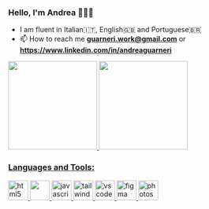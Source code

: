 ### Hello, I'm Andrea 🧑🏻‍💻

- I am fluent in Italian🇮🇹, English🇬🇧 and Portuguese🇧🇷
- 📫 How to reach me **guarneri.work@gmail.com** or **https://www.linkedin.com/in/andreaguarneri**
<div>
  <a href="https://github.com/jovijovi-john">
  <div>
    <a href="https://github.com/Andrea-Guarneri">
    <img height="180em" src="https://github-readme-stats.vercel.app/api?username=Andrea-Guarneri&show_icons=true&theme=algolia&include_all_commits=true&count_private=true"/>
     <img height="180em" src="https://github-readme-stats.vercel.app/api/top-langs/?username=Andrea-Guarneri&layout=compact&langs_count=7&theme=algolia"/>
  </div>
</div>


<h3 align="left">Languages and Tools:</h3>
<p>
<a href="https://commons.wikimedia.org/wiki/File:HTML5_Badge.svg" target="_blank" rel="noreferrer"> <img src=https://upload.wikimedia.org/wikipedia/commons/thumb/3/38/HTML5_Badge.svg/512px-HTML5_Badge.svg.png?20110131171049 alt="html5" width="40" height="40"/> 
</a>
<a href="https://iconduck.com/icons/101876/file-type-css" target="_blank" rel="noreferrer"> <img src= "https://static-00.iconduck.com/assets.00/file-type-css-icon-1806x2048-r5fwjl3p.png" width="40" height="40"/> 
</a>
</a>  
<a href="https://www.svgrepo.com/svg/303206/javascript-logo" target="_blank" rel="noreferrer"> <img src="https://www.svgrepo.com/show/303206/javascript-logo.svg" alt="javascript" width="40" height="40"/> 
</a>     
<a href="https://commons.wikimedia.org/wiki/File:Tailwind_CSS_Logo.svg" target="_blank" rel="noreferrer"> <img src="https://upload.wikimedia.org/wikipedia/commons/thumb/d/d5/Tailwind_CSS_Logo.svg/512px-Tailwind_CSS_Logo.svg.png?20230715030042" alt="tailwindcss" width="40" height="40"/> 
</a>
<a href="https://uxwing.com/visual-studio-code-icon/" target="_blank" rel="noreferrer"> <img src="https://uxwing.com/wp-content/themes/uxwing/download/brands-and-social-media/visual-studio-code-icon.png" alt="vscode" width="40" height="40"/> 
</a>     
<a href="https://www.figma.com/" target="_blank" rel="noreferrer"> <img src="https://www.vectorlogo.zone/logos/figma/figma-icon.svg" alt="figma" width="40" height="40"/> 
</a>   
<a href="[https://www.photoshop.com/en](https://upload.wikimedia.org/wikipedia/commons/2/20/Photoshop_CC_icon.png)" target="_blank" rel="noreferrer"> <img src="https://upload.wikimedia.org/wikipedia/commons/thumb/a/af/Adobe_Photoshop_CC_icon.svg/1051px-Adobe_Photoshop_CC_icon.svg.png" alt="photoshop" width="40" height="40"/> 
</a> 
